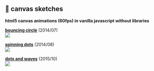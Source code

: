## :green_apple: canvas sketches
**html5 canvas animations (60fps) in vanilla javascript without libraries**
<br>

**[bouncing circle](https://rawgit.com/ondrek/sketches/master/index.html?bouncingcircle)** (2014/07)<br>
![](https://rawgit.com/ondrek/sketches/master/assets/+bouncingcircle.gif)

**[spinning dots](https://rawgit.com/ondrek/sketches/master/index.html?spinningdots)** (2014/08)<br>
![](https://rawgit.com/ondrek/sketches/master/assets/+spinningdots.gif)

**[dots and waves](https://rawgit.com/ondrek/sketches/master/index.html?dotsandorbits)** (2015/10)<br>
![](https://rawgit.com/ondrek/sketches/master/assets/+dotsandorbits.gif)
